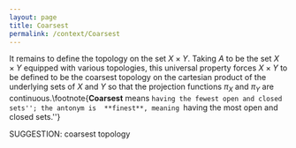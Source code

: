 ```yaml
---
layout: page
title: Coarsest
permalink: /context/Coarsest
---
```

It remains to define the topology on the set $X \times Y$. Taking $A$ to be the set $X \times Y$ equipped with various topologies, this universal property forces $X \times Y$ to be defined to be the coarsest topology on the cartesian product of the underlying sets of $X$ and $Y$ so that the projection functions $\pi_X$ and $\pi_Y$ are continuous.\footnote{**Coarsest** means ``having the fewest open and closed sets''; the antonym is  **finest**, meaning ``having the most open and closed sets.''}

SUGGESTION: coarsest topology